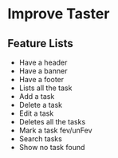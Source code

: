 # Improve Taster

## Feature Lists

- Have a header
- Have a banner
- Have a footer
- Lists all the task
- Add a task
- Delete a task
- Edit a task
- Deletes all the tasks
- Mark a task fev/unFev
- Search tasks
- Show no task found
